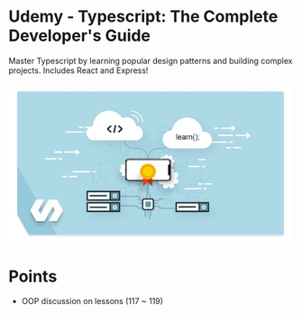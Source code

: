 # Udemy - Typescript: The Complete Developer's Guide

Master Typescript by learning popular design patterns and building complex projects. Includes React and Express!

<p align='center'>
  <a href='https://www.udemy.com/course/typescript-the-complete-developers-guide/'>
    <img src='course_logo.jpg' alt='screenshot' />
  </a>
</p>

# Points
 - OOP discussion on lessons (117 ~ 119)